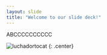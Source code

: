 ```yaml
---
layout: slide
title: "Welcome to our slide deck!"
---
```

ABCCCCCCCCCC

![luchadortocat](https://octodex.github.com/images/luchadortocat.png)
{: .center}
